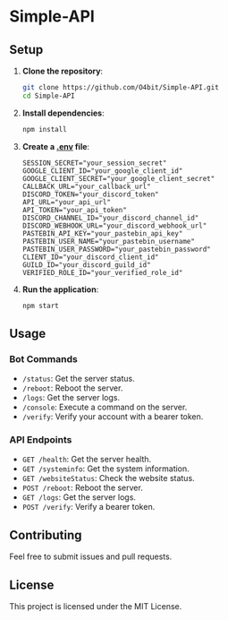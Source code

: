 # Simple-API

## Setup

1. **Clone the repository**:
    ```sh
    git clone https://github.com/O4bit/Simple-API.git
    cd Simple-API
    ```

2. **Install dependencies**:
    ```sh
    npm install
    ```

3. **Create a [.env](http://_vscodecontentref_/2) file**:
    ```properties
    SESSION_SECRET="your_session_secret"
    GOOGLE_CLIENT_ID="your_google_client_id"
    GOOGLE_CLIENT_SECRET="your_google_client_secret"
    CALLBACK_URL="your_callback_url"
    DISCORD_TOKEN="your_discord_token"
    API_URL="your_api_url"
    API_TOKEN="your_api_token"
    DISCORD_CHANNEL_ID="your_discord_channel_id"
    DISCORD_WEBHOOK_URL="your_discord_webhook_url"
    PASTEBIN_API_KEY="your_pastebin_api_key"
    PASTEBIN_USER_NAME="your_pastebin_username"
    PASTEBIN_USER_PASSWORD="your_pastebin_password"
    CLIENT_ID="your_discord_client_id"
    GUILD_ID="your_discord_guild_id"
    VERIFIED_ROLE_ID="your_verified_role_id"
    ```

4. **Run the application**:
    ```sh
    npm start
    ```

## Usage

### Bot Commands

- `/status`: Get the server status.
- `/reboot`: Reboot the server.
- `/logs`: Get the server logs.
- `/console`: Execute a command on the server.
- `/verify`: Verify your account with a bearer token.

### API Endpoints

- `GET /health`: Get the server health.
- `GET /systeminfo`: Get the system information.
- `GET /websiteStatus`: Check the website status.
- `POST /reboot`: Reboot the server.
- `GET /logs`: Get the server logs.
- `POST /verify`: Verify a bearer token.

## Contributing

Feel free to submit issues and pull requests.

## License

This project is licensed under the MIT License.
